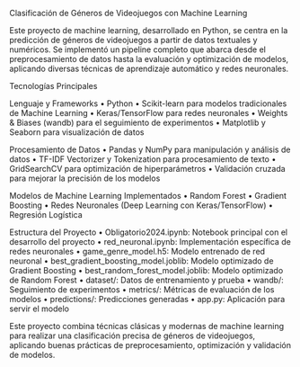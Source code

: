 Clasificación de Géneros de Videojuegos con Machine Learning

Este proyecto de machine learning, desarrollado en Python, se centra en la predicción de géneros de videojuegos a partir de datos textuales y numéricos. Se implementó un pipeline completo que abarca desde el preprocesamiento de datos hasta la evaluación y optimización de modelos, aplicando diversas técnicas de aprendizaje automático y redes neuronales.

Tecnologías Principales

Lenguaje y Frameworks
	•	Python
	•	Scikit-learn para modelos tradicionales de Machine Learning
	•	Keras/TensorFlow para redes neuronales
	•	Weights & Biases (wandb) para el seguimiento de experimentos
	•	Matplotlib y Seaborn para visualización de datos

Procesamiento de Datos
	•	Pandas y NumPy para manipulación y análisis de datos
	•	TF-IDF Vectorizer y Tokenization para procesamiento de texto
	•	GridSearchCV para optimización de hiperparámetros
	•	Validación cruzada para mejorar la precisión de los modelos

Modelos de Machine Learning Implementados
	•	Random Forest
	•	Gradient Boosting
	•	Redes Neuronales (Deep Learning con Keras/TensorFlow)
	•	Regresión Logística

Estructura del Proyecto
	•	Obligatorio2024.ipynb: Notebook principal con el desarrollo del proyecto
	•	red_neuronal.ipynb: Implementación específica de redes neuronales
	•	game_genre_model.h5: Modelo entrenado de red neuronal
	•	best_gradient_boosting_model.joblib: Modelo optimizado de Gradient Boosting
	•	best_random_forest_model.joblib: Modelo optimizado de Random Forest
	•	dataset/: Datos de entrenamiento y prueba
	•	wandb/: Seguimiento de experimentos
	•	metrics/: Métricas de evaluación de los modelos
	•	predictions/: Predicciones generadas
	•	app.py: Aplicación para servir el modelo

Este proyecto combina técnicas clásicas y modernas de machine learning para realizar una clasificación precisa de géneros de videojuegos, aplicando buenas prácticas de preprocesamiento, optimización y validación de modelos.
